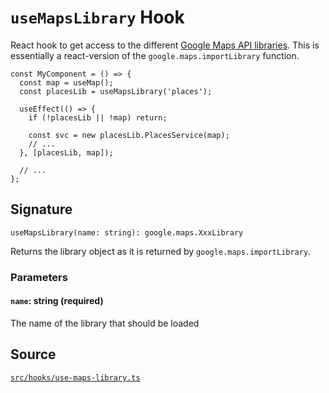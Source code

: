 # `useMapsLibrary` Hook

React hook to get access to the different [Google Maps API libraries][gmp-libraries].
This is essentially a react-version of the `google.maps.importLibrary` function.

```tsx
const MyComponent = () => {
  const map = useMap();
  const placesLib = useMapsLibrary('places');

  useEffect(() => {
    if (!placesLib || !map) return;

    const svc = new placesLib.PlacesService(map);
    // ...
  }, [placesLib, map]);

  // ...
};
```

## Signature

`useMapsLibrary(name: string): google.maps.XxxLibrary`

Returns the library object as it is returned by `google.maps.importLibrary`.

### Parameters

#### `name`: string (required)

The name of the library that should be loaded

## Source

[`src/hooks/use-maps-library.ts`][src]

[gmp-libraries]: https://developers.google.com/maps/documentation/javascript/libraries
[src]: https://github.com/visgl/react-google-maps/blob/main/src/hooks/use-maps-library.ts
